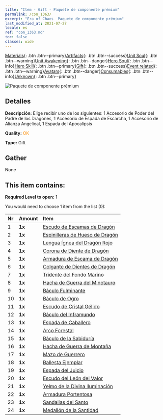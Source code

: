 ```yaml
---
title: "Item - Gift - Paquete de componente prémium"
permalink: /con_1363/
excerpt: "Era of Chaos  Paquete de componente prémium"
last_modified_at: 2021-07-27
locale: es
ref: "con_1363.md"
toc: false
classes: wide
---
```

 [Materials](/ItemsES/){: .btn .btn--primary}[Artifacts](/ItemsES/Artifacts/){: .btn .btn--success}[Unit Soul](/ItemsES/UnitSoul/){: .btn .btn--warning}[Unit Awakening](/ItemsES/UnitAwakening/){: .btn .btn--danger}[Hero Soul](/ItemsES/HeroSoul/){: .btn .btn--info}[Hero Skill](/ItemsES/HeroSkill/){: .btn .btn--primary}[Gift](/ItemsES/Gift/){: .btn .btn--success}[Event related](/ItemsES/Events/){: .btn .btn--warning}[Avatars](/ItemsES/Avatars/){: .btn .btn--danger}[Consumables](/ItemsES/Consumables/){: .btn .btn--info}[Unknown](/ItemsES/Unknown/){: .btn .btn--primary}

 ![Paquete de componente prémium](/images/t/i_907046.png)

## Detalles
 **Descripción:** Elige recibir uno de los siguientes: 1 Accesorio de Poder del Padre de los Dragones, 1 Accesorio de Espada de Escarcha, 1 Accesorio de Alianza Angelical, 1 Espada del Apocalipsis

 **Quality:** <span style="color: #FF8C00">OK</span>

 **Type:** Gift

## Gather

  None

## This item contains:

 **Required Level to open:** 1

 You would need to choose 1 item from the list (0):

  | Nr | Amount |     Item    |
  |:---|:-------|:------------|
  | 1 |  **1x** | [Escudo de Escamas de Dragón](/ItemsES/art_144/) |  | 
  | 2 |  **1x** | [Espinilleras de Hueso de Dragón](/ItemsES/art_145/) |  | 
  | 3 |  **1x** | [Lengua Ígnea del Dragón Rojo](/ItemsES/art_146/) |  | 
  | 4 |  **1x** | [Corona de Diente de Dragón](/ItemsES/art_147/) |  | 
  | 5 |  **1x** | [Armadura de Escama de Dragón](/ItemsES/art_148/) |  | 
  | 6 |  **1x** | [Colgante de Dientes de Dragón](/ItemsES/art_149/) |  | 
  | 7 |  **1x** | [Tridente del Fondo Marino](/ItemsES/art_160/) |  | 
  | 8 |  **1x** | [Hacha de Guerra del Minotauro](/ItemsES/art_161/) |  | 
  | 9 |  **1x** | [Báculo Fulminante](/ItemsES/art_162/) |  | 
  | 10 |  **1x** | [Báculo de Ogro](/ItemsES/art_163/) |  | 
  | 11 |  **1x** | [Escudo de Cristal Gélido](/ItemsES/art_164/) |  | 
  | 12 |  **1x** | [Báculo del Inframundo](/ItemsES/art_165/) |  | 
  | 13 |  **1x** | [Espada de Caballero](/ItemsES/art_166/) |  | 
  | 14 |  **1x** | [Arco Forestal](/ItemsES/art_167/) |  | 
  | 15 |  **1x** | [Báculo de la Sabiduría](/ItemsES/art_168/) |  | 
  | 16 |  **1x** | [Hacha de Guerra de Montaña](/ItemsES/art_169/) |  | 
  | 17 |  **1x** | [Mazo de Guerrero](/ItemsES/art_170/) |  | 
  | 18 |  **1x** | [Ballesta Ejemplar](/ItemsES/art_171/) |  | 
  | 19 |  **1x** | [Espada del Juicio](/ItemsES/art_150/) |  | 
  | 20 |  **1x** | [Escudo del León del Valor](/ItemsES/art_151/) |  | 
  | 21 |  **1x** | [Yelmo de la Divina Iluminación](/ItemsES/art_152/) |  | 
  | 22 |  **1x** | [Armadura Portentosa](/ItemsES/art_153/) |  | 
  | 23 |  **1x** | [Sandalias del Santo](/ItemsES/art_154/) |  | 
  | 24 |  **1x** | [Medallón de la Santidad](/ItemsES/art_155/) |  | 
